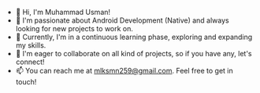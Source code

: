 - 👋 Hi, I'm Muhammad Usman!
- 👀 I'm passionate about Android Development (Native) and always looking for new projects to work on.
- 🌱 Currently, I'm in a continuous learning phase, exploring and expanding my skills.
- 💞️ I'm eager to collaborate on all kind of projects, so if you have any, let's connect!
- 📫 You can reach me at mlksmn259@gmail.com. Feel free to get in touch!

<!---
mlksmn/mlksmn is a ✨ special ✨ repository because its `README.md` (this file) appears on your GitHub profile.
You can click the Preview link to take a look at your changes.
--->
